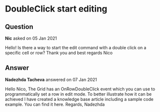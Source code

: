 # DoubleClick start editing

## Question

**Nic** asked on 05 Jan 2021

Hello! Is there a way to start the edit command with a double click on a specific cell or row? Thank you and best regards Nico

## Answer

**Nadezhda Tacheva** answered on 07 Jan 2021

Hello Nico, The Grid has an OnRowDoubleClick event which you can use to programmatically set a row in edit mode. To better illustrate how it can be achieved I have created a knowledge base article including a sample code example. You can find it here. Regards, Nadezhda
